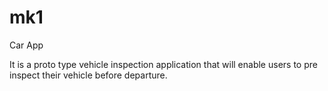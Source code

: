 # mk1
Car App

It is a proto type vehicle inspection application that will enable users to pre inspect their vehicle before departure.

